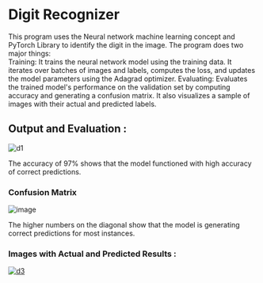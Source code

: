 # Digit Recognizer
This program uses the Neural network machine learning concept and PyTorch Library to identify the digit in the image. The program does two major things:  
Training: It trains the neural network model using the training data. It iterates over batches of images and labels, computes the loss, and updates the model parameters using the Adagrad optimizer.
Evaluating: Evaluates the trained model's performance on the validation set by computing accuracy and generating a confusion matrix. It also visualizes a sample of images with their actual and predicted labels.

## Output and Evaluation : 
![d1](https://github.com/AkshatKapo/Digit-Recognition-System/assets/94620098/d402a0df-4bc9-4738-b87c-a69908b61d66)

The accuracy of 97%  shows that the model functioned with high accuracy of correct predictions.
### Confusion Matrix

![image](https://github.com/AkshatKapo/Digit-Recognition-System/assets/94620098/ac6127ef-5dfc-4be6-adbf-f74a40f9564a)

The higher numbers on the diagonal show that the model is generating correct predictions for most instances.

### Images with Actual and Predicted Results :

[
![d3](https://github.com/AkshatKapo/Digit-Recognition-System/assets/94620098/2a11041c-0718-4f71-aabe-8ca8f43f4b83)
](url)


